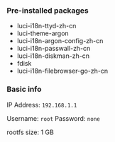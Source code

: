 ### Pre-installed packages

- luci-i18n-ttyd-zh-cn 
- luci-theme-argon
- luci-i18n-argon-config-zh-cn
- luci-i18n-passwall-zh-cn
- luci-i18n-diskman-zh-cn
- fdisk
- luci-i18n-filebrowser-go-zh-cn

### Basic info

IP Address: `192.168.1.1`

Username: `root` Password: `none`

rootfs size: 1 GB
